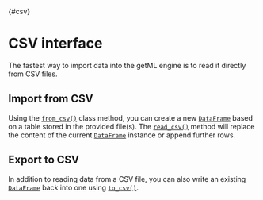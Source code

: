 [](){#csv}
# CSV interface

The fastest way to import data into the getML engine is to read it
directly from CSV files.

## Import from CSV

Using the [`from_csv()`](getml/data/DataFrame/from_csv) class method, you can
create a new [`DataFrame`](getml/data/DataFrame) based on a table stored in
the provided file(s). The [`read_csv()`](getml/data/DataFrame/read_csv)
method will replace the content of the current
[`DataFrame`](getml/data/DataFrame) instance or append further rows.

## Export to CSV

In addition to reading data from a CSV file, you can also write an
existing [`DataFrame`](getml/data/DataFrame) back into one using
[`to_csv()`](getml/data/DataFrame/to_csv).
